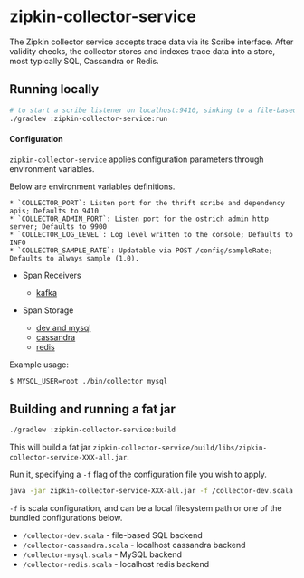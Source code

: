 # zipkin-collector-service

The Zipkin collector service accepts trace data via its Scribe interface.
After validity checks, the collector stores and indexes trace data into a
store, most typically SQL, Cassandra or Redis.

## Running locally

```bash
# to start a scribe listener on localhost:9410, sinking to a file-based SQL store.
./gradlew :zipkin-collector-service:run
```

#### Configuration

`zipkin-collector-service` applies configuration parameters through environment variables.

Below are environment variables definitions.

    * `COLLECTOR_PORT`: Listen port for the thrift scribe and dependency apis; Defaults to 9410
    * `COLLECTOR_ADMIN_PORT`: Listen port for the ostrich admin http server; Defaults to 9900
    * `COLLECTOR_LOG_LEVEL`: Log level written to the console; Defaults to INFO
    * `COLLECTOR_SAMPLE_RATE`: Updatable via POST /config/sampleRate; Defaults to always sample (1.0).

* Span Receivers
  * [kafka](https://github.com/openzipkin/zipkin/blob/master/zipkin-receiver-kafka/README.md)

* Span Storage
  * [dev and mysql](https://github.com/openzipkin/zipkin/blob/master/zipkin-anormdb/README.md)
  * [cassandra](https://github.com/openzipkin/zipkin/blob/master/zipkin-cassandra/README.md)
  * [redis](https://github.com/openzipkin/zipkin/blob/master/zipkin-redis/README.md)

Example usage:

```bash
$ MYSQL_USER=root ./bin/collector mysql
```

## Building and running a fat jar

```bash
./gradlew :zipkin-collector-service:build
```
This will build a fat jar `zipkin-collector-service/build/libs/zipkin-collector-service-XXX-all.jar`.

Run it, specifying a `-f` flag of the configuration file you wish to apply.

```bash
java -jar zipkin-collector-service-XXX-all.jar -f /collector-dev.scala
```

`-f` is scala configuration, and can be a local filesystem path or one of the
bundled configurations below.

* `/collector-dev.scala` - file-based SQL backend
* `/collector-cassandra.scala` - localhost cassandra backend
* `/collector-mysql.scala` - MySQL backend
* `/collector-redis.scala` - localhost redis backend
